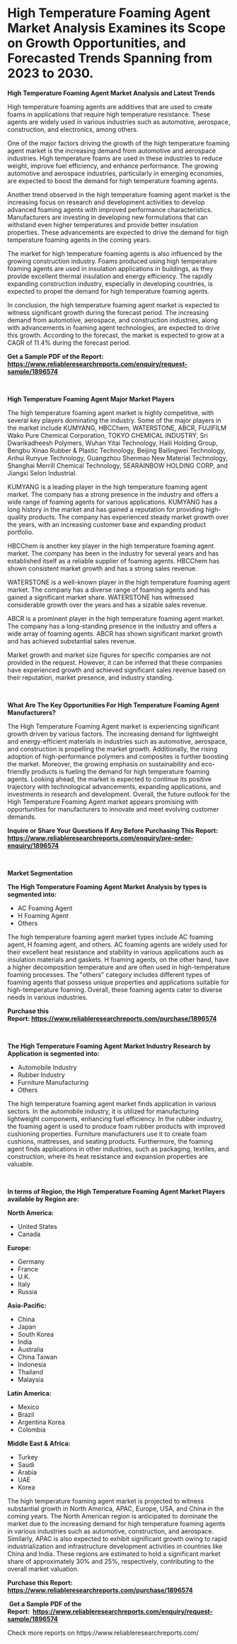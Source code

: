 <p><h1>High Temperature Foaming Agent Market Analysis Examines its Scope on Growth Opportunities, and Forecasted Trends Spanning from 2023 to 2030.</h1></p><p><strong>High Temperature Foaming Agent Market Analysis and Latest Trends</strong></p>
<p><p>High temperature foaming agents are additives that are used to create foams in applications that require high temperature resistance. These agents are widely used in various industries such as automotive, aerospace, construction, and electronics, among others.</p><p>One of the major factors driving the growth of the high temperature foaming agent market is the increasing demand from automotive and aerospace industries. High temperature foams are used in these industries to reduce weight, improve fuel efficiency, and enhance performance. The growing automotive and aerospace industries, particularly in emerging economies, are expected to boost the demand for high temperature foaming agents.</p><p>Another trend observed in the high temperature foaming agent market is the increasing focus on research and development activities to develop advanced foaming agents with improved performance characteristics. Manufacturers are investing in developing new formulations that can withstand even higher temperatures and provide better insulation properties. These advancements are expected to drive the demand for high temperature foaming agents in the coming years.</p><p>The market for high temperature foaming agents is also influenced by the growing construction industry. Foams produced using high temperature foaming agents are used in insulation applications in buildings, as they provide excellent thermal insulation and energy efficiency. The rapidly expanding construction industry, especially in developing countries, is expected to propel the demand for high temperature foaming agents.</p><p>In conclusion, the high temperature foaming agent market is expected to witness significant growth during the forecast period. The increasing demand from automotive, aerospace, and construction industries, along with advancements in foaming agent technologies, are expected to drive this growth. According to the forecast, the market is expected to grow at a CAGR of 11.4% during the forecast period.</p></p>
<p><strong>Get a Sample PDF of the Report:&nbsp; <a href="https://www.reliableresearchreports.com/enquiry/request-sample/1896574">https://www.reliableresearchreports.com/enquiry/request-sample/1896574</a></strong></p>
<p>&nbsp;</p>
<p><strong>High Temperature Foaming Agent Major Market Players</strong></p>
<p><p>The high temperature foaming agent market is highly competitive, with several key players dominating the industry. Some of the major players in the market include KUMYANG, HBCChem, WATERSTONE, ABCR, FUJIFILM Wako Pure Chemical Corporation, TOKYO CHEMICAL INDUSTRY, Sri Dwarikadheesh Polymers, Wuhan Yitai Technology, Haili Holding Group, Bengbu Xinao Rubber & Plastic Technology, Beijing Bailingwei Technology, Anhui Runyue Technology, Guangzhou Shenmao New Material Technology, Shanghai Merrill Chemical Technology, SEARAINBOW HOLDING CORP, and Jiangxi Selon Industrial.</p><p>KUMYANG is a leading player in the high temperature foaming agent market. The company has a strong presence in the industry and offers a wide range of foaming agents for various applications. KUMYANG has a long history in the market and has gained a reputation for providing high-quality products. The company has experienced steady market growth over the years, with an increasing customer base and expanding product portfolio.</p><p>HBCChem is another key player in the high temperature foaming agent market. The company has been in the industry for several years and has established itself as a reliable supplier of foaming agents. HBCChem has shown consistent market growth and has a strong sales revenue.</p><p>WATERSTONE is a well-known player in the high temperature foaming agent market. The company has a diverse range of foaming agents and has gained a significant market share. WATERSTONE has witnessed considerable growth over the years and has a sizable sales revenue.</p><p>ABCR is a prominent player in the high temperature foaming agent market. The company has a long-standing presence in the industry and offers a wide array of foaming agents. ABCR has shown significant market growth and has achieved substantial sales revenue.</p><p>Market growth and market size figures for specific companies are not provided in the request. However, it can be inferred that these companies have experienced growth and achieved significant sales revenue based on their reputation, market presence, and industry standing.</p></p>
<p>&nbsp;</p>
<p><strong>What Are The Key Opportunities For High Temperature Foaming Agent Manufacturers?</strong></p>
<p><p>The High Temperature Foaming Agent market is experiencing significant growth driven by various factors. The increasing demand for lightweight and energy-efficient materials in industries such as automotive, aerospace, and construction is propelling the market growth. Additionally, the rising adoption of high-performance polymers and composites is further boosting the market. Moreover, the growing emphasis on sustainability and eco-friendly products is fueling the demand for high temperature foaming agents. Looking ahead, the market is expected to continue its positive trajectory with technological advancements, expanding applications, and investments in research and development. Overall, the future outlook for the High Temperature Foaming Agent market appears promising with opportunities for manufacturers to innovate and meet evolving customer demands.</p></p>
<p><strong>Inquire or Share Your Questions If Any Before Purchasing This Report: <a href="https://www.reliableresearchreports.com/enquiry/pre-order-enquiry/1896574">https://www.reliableresearchreports.com/enquiry/pre-order-enquiry/1896574</a></strong></p>
<p>&nbsp;</p>
<p><strong>Market Segmentation</strong></p>
<p><strong>The High Temperature Foaming Agent Market Analysis by types is segmented into:</strong></p>
<p><ul><li>AC Foaming Agent</li><li>H Foaming Agent</li><li>Others</li></ul></p>
<p><p>The high temperature foaming agent market types include AC foaming agent, H foaming agent, and others. AC foaming agents are widely used for their excellent heat resistance and stability in various applications such as insulation materials and gaskets. H foaming agents, on the other hand, have a higher decomposition temperature and are often used in high-temperature foaming processes. The "others" category includes different types of foaming agents that possess unique properties and applications suitable for high-temperature foaming. Overall, these foaming agents cater to diverse needs in various industries.</p></p>
<p><strong>Purchase this Report:&nbsp;<a href="https://www.reliableresearchreports.com/purchase/1896574">https://www.reliableresearchreports.com/purchase/1896574</a></strong></p>
<p>&nbsp;</p>
<p><strong>The High Temperature Foaming Agent Market Industry Research by Application is segmented into:</strong></p>
<p><ul><li>Automobile Industry</li><li>Rubber Industry</li><li>Furniture Manufacturing</li><li>Others</li></ul></p>
<p><p>The high temperature foaming agent market finds application in various sectors. In the automobile industry, it is utilized for manufacturing lightweight components, enhancing fuel efficiency. In the rubber industry, the foaming agent is used to produce foam rubber products with improved cushioning properties. Furniture manufacturers use it to create foam cushions, mattresses, and seating products. Furthermore, the foaming agent finds applications in other industries, such as packaging, textiles, and construction, where its heat resistance and expansion properties are valuable.</p></p>
<p>&nbsp;</p>
<p><strong>In terms of Region, the High Temperature Foaming Agent Market Players available by Region are:</strong></p>
<p>
    <p> <strong> North America: </strong>
        <ul>
            <li>United States</li>
            <li>Canada</li>
        </ul>
        </p> 
    <p> <strong> Europe: </strong>
        <ul>
            <li>Germany</li>
            <li>France</li>
            <li>U.K.</li>
            <li>Italy</li>
            <li>Russia</li>
        </ul>
        </p> 
    <p> <strong> Asia-Pacific: </strong>
        <ul>
            <li>China</li>
            <li>Japan</li>
            <li>South Korea</li>
            <li>India</li>
            <li>Australia</li>
            <li>China Taiwan</li>
            <li>Indonesia</li>
            <li>Thailand</li>
            <li>Malaysia</li>
        </ul>
        </p> 
    <p> <strong> Latin America: </strong>
        <ul>
            <li>Mexico</li>
            <li>Brazil</li>
            <li>Argentina Korea</li>
            <li>Colombia</li>
        </ul>
        </p> 
    <p> <strong> Middle East & Africa: </strong>
        <ul>
            <li>Turkey</li>
            <li>Saudi</li>
            <li>Arabia</li>
            <li>UAE</li>
            <li>Korea</li>
        </ul>
    </p>
    </p>
<p><p>The high temperature foaming agent market is projected to witness substantial growth in North America, APAC, Europe, USA, and China in the coming years. The North American region is anticipated to dominate the market due to the increasing demand for high temperature foaming agents in various industries such as automotive, construction, and aerospace. Similarly, APAC is also expected to exhibit significant growth owing to rapid industrialization and infrastructure development activities in countries like China and India. These regions are estimated to hold a significant market share of approximately 30% and 25%, respectively, contributing to the overall market valuation.</p></p>
<p><strong>Purchase this Report: <a href="https://www.reliableresearchreports.com/purchase/1896574">https://www.reliableresearchreports.com/purchase/1896574</a></strong></p>
<p>&nbsp;<strong>Get a Sample PDF of the Report:&nbsp;&nbsp;<a href="https://www.reliableresearchreports.com/enquiry/request-sample/1896574">https://www.reliableresearchreports.com/enquiry/request-sample/1896574</a></strong></p>
<p><strong></strong></p>
<p>Check more reports on https://www.reliableresearchreports.com/</p>